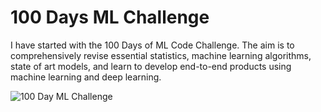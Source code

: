 # 100 Days ML Challenge

I have started with the 100 Days of ML Code Challenge. The aim is to comprehensively revise essential statistics, machine learning algorithms, state of art models, and learn to develop end-to-end products using machine learning and deep learning.

![100 Day ML Challenge](https://github.com/pacificlion/100DaysOfMLCode/blob/main/challenge.jpg)
